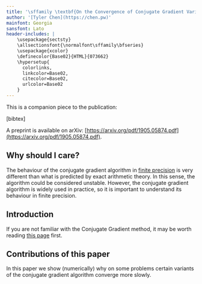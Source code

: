 ```yaml
---
title: '\sffamily \textbf{On the Convergence of Conjugate Gradient Variants in Finite Precision Arithmetic}'
author: '[Tyler Chen](https://chen.pw)'
mainfont: Georgia
sansfont: Lato
header-includes: |
    \usepackage{sectsty}
    \allsectionsfont{\normalfont\sffamily\bfseries}
    \usepackage{xcolor}
    \definecolor{Base02}{HTML}{073662}
    \hypersetup{
      colorlinks,
      linkcolor=Base02,
      citecolor=Base02,
      urlcolor=Base02
    }
---
```


This is a companion piece to the publication:

[bibtex]

A preprint is available on arXiv: [https://arxiv.org/pdf/1905.05874.pdf](https://arxiv.org/pdf/1905.05874.pdf).

## Why should I care?

The behaviour of the conjugate gradient algorithm in [finite precision](../cg/finite_precision_cg.html) is very different than what is predicted by exact arithmetic theory.
In this sense, the algorithm could be considered unstable.
However, the conjugate gradient algorithm is widely used in practice, so it is important to understand its behaviour in finite precision.

## Introduction
If you are not familiar with the Conjugate Gradient method, it may be worth reading [this page](../cg/index.html) first.




## Contributions of this paper

In this paper we show (numerically) why on some problems certain variants of the conjugate gradient algorithm converge more slowly. 
